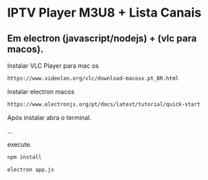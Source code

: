 # IPTV Player M3U8 + Lista Canais
## Em electron (javascript/nodejs) + (vlc para macos).


Instalar VLC Player para mac os
```bash
https://www.videolan.org/vlc/download-macosx.pt_BR.html
```

Instalar electron macos
```bash
https://www.electronjs.org/pt/docs/latest/tutorial/quick-start
```

Após instalar abra o terminal.

...

execute.
```bash
npm install

electron app.js
```